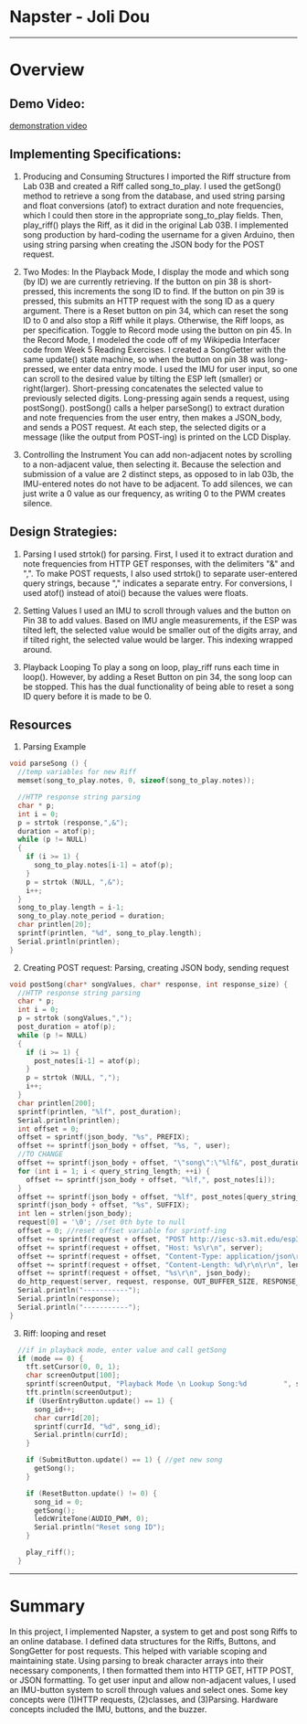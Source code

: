 # Napster - Joli Dou

---

# Overview

## Demo Video:

[demonstration video](https://youtu.be/ti0t3enVFUs)

## Implementing Specifications:

1. Producing and Consuming Structures
   I imported the Riff structure from Lab 03B and created a Riff called song_to_play. I used the getSong() method to retrieve a song from the database, and used string parsing and float conversions (atof) to extract duration and note frequencies, which I could then store in the appropriate song_to_play fields. Then, play_riff() plays the Riff, as it did in the original Lab 03B. I implemented song production by hard-coding the username for a given Arduino, then using string parsing when creating the JSON body for the POST request.

2. Two Modes:
   In the Playback Mode, I display the mode and which song (by ID) we are currently retrieving. If the button on pin 38 is short-pressed, this increments the song ID to find. If the button on pin 39 is pressed, this submits an HTTP request with the song ID as a query argument. There is a Reset button on pin 34, which can reset the song ID to 0 and also stop a Riff while it plays. Otherwise, the Riff loops, as per specification. Toggle to Record mode using the button on pin 45.
   In the Record Mode, I modeled the code off of my Wikipedia Interfacer code from Week 5 Reading Exercises. I created a SongGetter with the same update() state machine, so when the button on pin 38 was long-pressed, we enter data entry mode. I used the IMU for user input, so one can scroll to the desired value by tilting the ESP left (smaller) or right(larger). Short-pressing concatenates the selected value to previously selected digits. Long-pressing again sends a request, using postSong(). postSong() calls a helper parseSong() to extract duration and note frequencies from the user entry, then makes a JSON_body, and sends a POST request. At each step, the selected digits or a message (like the output from POST-ing) is printed on the LCD Display.

3. Controlling the Instrument
   You can add non-adjacent notes by scrolling to a non-adjacent value, then selecting it. Because the selection and submission of a value are 2 distinct steps, as opposed to in lab 03b, the IMU-entered notes do not have to be adjacent. To add silences, we can just write a 0 value as our frequency, as writing 0 to the PWM creates silence.

## Design Strategies:

1. Parsing
   I used strtok() for parsing. First, I used it to extract duration and note frequencies from HTTP GET responses, with the delimiters "&" and ",". To make POST requests, I also used strtok() to separate user-entered query strings, because "," indicates a separate entry. For conversions, I used atof() instead of atoi() because the values were floats.

2. Setting Values
   I used an IMU to scroll through values and the button on Pin 38 to add values. Based on IMU angle measurements, if the ESP was tilted left, the selected value would be smaller out of the digits array, and if tilted right, the selected value would be larger. This indexing wrapped around.

3. Playback Looping
   To play a song on loop, play_riff runs each time in loop(). However, by adding a Reset Button on pin 34, the song loop can be stopped. This has the dual functionality of being able to reset a song ID query before it is made to be 0.

## Resources

1. Parsing Example

```cpp
void parseSong () {
  //temp variables for new Riff
  memset(song_to_play.notes, 0, sizeof(song_to_play.notes));

  //HTTP response string parsing
  char * p;
  int i = 0;
  p = strtok (response,",&");
  duration = atof(p);
  while (p != NULL)
  {
    if (i >= 1) {
      song_to_play.notes[i-1] = atof(p);
    }
    p = strtok (NULL, ",&");
    i++;
  }
  song_to_play.length = i-1;
  song_to_play.note_period = duration;
  char printlen[20];
  sprintf(printlen, "%d", song_to_play.length);
  Serial.println(printlen);
}
```

2. Creating POST request: Parsing, creating JSON body, sending request

```cpp
void postSong(char* songValues, char* response, int response_size) {
  //HTTP response string parsing
  char * p;
  int i = 0;
  p = strtok (songValues,",");
  post_duration = atof(p);
  while (p != NULL)
  {
    if (i >= 1) {
      post_notes[i-1] = atof(p);
    }
    p = strtok (NULL, ",");
    i++;
  }
  char printlen[200];
  sprintf(printlen, "%lf", post_duration);
  Serial.println(printlen);
  int offset = 0;
  offset = sprintf(json_body, "%s", PREFIX);
  offset += sprintf(json_body + offset, "%s, ", user);
  //TO CHANGE
  offset += sprintf(json_body + offset, "\"song\":\"%lf&", post_duration);
  for (int i = 1; i < query_string_length; ++i) {
    offset += sprintf(json_body + offset, "%lf,", post_notes[i]);
  }
  offset += sprintf(json_body + offset, "%lf", post_notes[query_string_length-1]);
  sprintf(json_body + offset, "%s", SUFFIX);
  int len = strlen(json_body);
  request[0] = '\0'; //set 0th byte to null
  offset = 0; //reset offset variable for sprintf-ing
  offset += sprintf(request + offset, "POST http://iesc-s3.mit.edu/esp32test/limewire HTTP/1.1\r\n");
  offset += sprintf(request + offset, "Host: %s\r\n", server);
  offset += sprintf(request + offset, "Content-Type: application/json\r\n");
  offset += sprintf(request + offset, "Content-Length: %d\r\n\r\n", len); //ADD VARIABLE: content_length
  offset += sprintf(request + offset, "%s\r\n", json_body);
  do_http_request(server, request, response, OUT_BUFFER_SIZE, RESPONSE_TIMEOUT, false);
  Serial.println("-----------");
  Serial.println(response);
  Serial.println("-----------");
}

```

3. Riff: looping and reset

```cpp
  //if in playback mode, enter value and call getSong
  if (mode == 0) {
    tft.setCursor(0, 0, 1);
    char screenOutput[100];
    sprintf(screenOutput, "Playback Mode \n Lookup Song:%d         ", song_id);
    tft.println(screenOutput);
    if (UserEntryButton.update() == 1) {
      song_id++;
      char currId[20];
      sprintf(currId, "%d", song_id);
      Serial.println(currId);
    }

    if (SubmitButton.update() == 1) { //get new song
      getSong();
    }

    if (ResetButton.update() != 0) {
      song_id = 0;
      getSong();
      ledcWriteTone(AUDIO_PWM, 0);
      Serial.println("Reset song ID");
    }

    play_riff();
  }
```

---

# Summary

In this project, I implemented Napster, a system to get and post song Riffs to an online database. I defined data structures for the Riffs, Buttons, and SongGetter for post requests. This helped with variable scoping and maintaining state. Using parsing to break character arrays into their necessary components, I then formatted them into HTTP GET, HTTP POST, or JSON formatting. To get user input and allow non-adjacent values, I used an IMU-button system to scroll through values and select ones. Some key concepts were (1)HTTP requests, (2)classes, and (3)Parsing. Hardware concepts included the IMU, buttons, and the buzzer.
